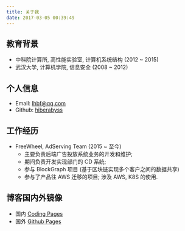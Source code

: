 ```yaml
---
title: 关于我
date: 2017-03-05 00:39:49
---
```


## 教育背景
* 中科院计算所, 高性能实验室, 计算机系统结构 (2012 ~ 2015)
* 武汉大学, 计算机学院, 信息安全 (2008 ~ 2012)

## 个人信息
* Email: lhbf@qq.com
* Github: [hiberabyss](https://github.com/hiberabyss)

## 工作经历

* FreeWheel, AdServing Team (2015 ~ 至今)
    * 主要负责后端广告投放系统业务的开发和维护;
    * 期间负责开发实现部门的 CD 系统;
    * 参与 BlockGraph 项目 (基于区块链实现多个客户之间的数据共享)
    * 参与了产品往 AWS 迁移的项目; 涉及 AWS, K8S 的使用.

## 博客国内外镜像

- 国内 [Coding Pages](http://hbliu.coding.me)
- 国外 [Github Pages](http://hiberabyss.github.io)
